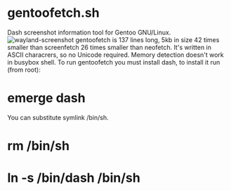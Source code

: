 # gentoofetch.sh
Dash screenshot information tool for Gentoo GNU/Linux.
![wayland-screenshot](https://raw.githubusercontent.com/DmitryHetman/gentoofetch/master/gentoofetch.png)
gentoofetch is 137 lines long, 5kb in size 42 times smaller than 
screenfetch 26 times smaller than neofetch. It's written in ASCII 
characrers, so no Unicode required. Memory detection doesn't work in busybox shell.
To run gentoofetch you must install dash, to install it run (from root):
# emerge dash
You can substitute symlink /bin/sh.
# rm /bin/sh
# ln -s /bin/dash /bin/sh 
